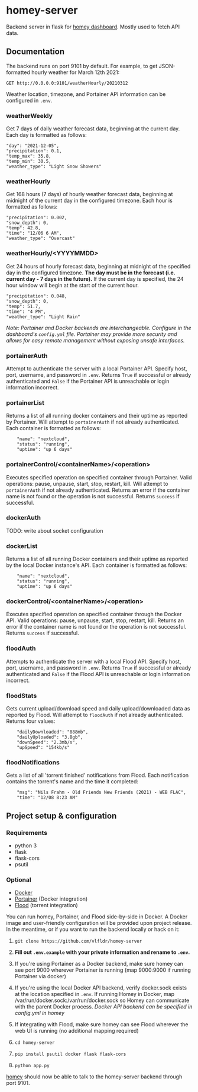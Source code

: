 # homey-server

Backend server in flask for [homey dashboard](https://github.com/vlfldr/homey). Mostly used to fetch API data.

## Documentation
The backend runs on port 9101 by default. For example, to get JSON-formatted hourly weather for March 12th 2021:
    
    GET http://0.0.0.0:9101/weatherHourly/20210312

Weather location, timezone, and Portainer API information can be configured in `.env`.

### weatherWeekly
Get 7 days of daily weather forecast data, beginning at the current day. Each day is formatted as follows:

    "day": "2021-12-05",
    "precipitation": 0.1,
    "temp_max": 35.8,
    "temp_min": 30.5,
    "weather_type": "Light Snow Showers"

### weatherHourly
Get 168 hours (7 days) of hourly weather forecast data, beginning at midnight of the current day in the configured timezone. Each hour is formatted as follows:

    "precipitation": 0.002,
    "snow_depth": 0,
    "temp": 42.8,
    "time": "12/06 6 AM",
    "weather_type": "Overcast"

### weatherHourly/\<YYYYMMDD\>
Get 24 hours of hourly forecast data, beginning at midnight of the specified day in the configured timezone. **The day must be in the forecast (i.e. current day - 7 days in the future).** If the current day is specified, the 24 hour window will begin at the start of the current hour.

    "precipitation": 0.048,
    "snow_depth": 0,
    "temp": 51.7,
    "time": "4 PM",
    "weather_type": "Light Rain"

*Note: Portainer and Docker backends are interchangeable. Configure in the dashboard's `config.yml` file. Portainer may provide more security and allows for easy remote management without exposing unsafe interfaces.*

### portainerAuth
Attempt to authenticate the server with a local Portainer API. Specify host, port, username, and password in `.env`. Returns `True` if successful or already authenticated and `False` if the Portainer API is unreachable or login information incorrect.

### portainerList
Returns a list of all running docker containers and their uptime as reported by Portainer. Will attempt to `portainerAuth` if not already authenticated. Each container is formatted as follows:

        "name": "nextcloud",
        "status": "running",
        "uptime": "up 6 days"

### portainerControl/\<containerName\>/\<operation\>
Executes specified operation on specified container through Portainer. Valid operations: pause, unpause, start, stop, restart, kill. Will attempt to `portainerAuth` if not already authenticated. Returns an error if the container name is not found or the operation is not successful. Returns `success` if successful.

### dockerAuth
TODO: write about socket configuration

### dockerList
Returns a list of all running Docker containers and their uptime as reported by the local Docker instance's API. Each container is formatted as follows:

        "name": "nextcloud",
        "status": "running",
        "uptime": "up 6 days"

### dockerControl/\<containerName\>/\<operation\>
Executes specified operation on specified container through the Docker API. Valid operations: pause, unpause, start, stop, restart, kill. Returns an error if the container name is not found or the operation is not successful. Returns `success` if successful.

### floodAuth
Attempts to authenticate the server with a local Flood API. Specify host, port, username, and password in `.env`. Returns `True` if successful or already authenticated and `False` if the Flood API is unreachable or login information incorrect.

### floodStats
Gets current upload/download speed and daily upload/downloaded data as reported by Flood. Will attempt to `floodAuth` if not already authenticated. Returns four values:

        "dailyDownloaded": "888mb",
        "dailyUploaded": "3.8gb",
        "downSpeed": "2.3mb/s",
        "upSpeed": "154kb/s"

### floodNotifications
Gets a list of all 'torrent finished' notifications from Flood. Each notification contains the torrent's name and the time it completed:

        "msg": "Nils Frahm - Old Friends New Friends (2021) - WEB FLAC",
        "time": "12/08 8:23 AM"

## Project setup & configuration

### Requirements
* python 3
* flask
* flask-cors
* psutil

### Optional
* [Docker](https://docker.com)
* [Portainer](https://github.com/portainer/portainer) (Docker integration)
* [Flood](https://github.com/jesec/flood/) (torrent integration)

You can run homey, Portainer, and Flood side-by-side in Docker. A Docker image and user-friendly configuration will be provided upon project release. In the meantime, or if you want to run the backend locally or hack on it:

1. `git clone https://github.com/vlfldr/homey-server`

2. **Fill out `.env.example` with your private information and rename to `.env`.**

3. If you're using Portainer as a Docker backend, make sure homey can see port 9000 wherever Portainer is running (map 9000:9000 if running Portainer via docker)

4. If you're using the local Docker API backend, verify docker.sock exists at the location specified in `.env`. If running Homey in Docker, map /var/run/docker.sock:/var/run/docker.sock so Homey can communicate with the parent Docker process. *Docker API backend can be specified in config.yml in homey*

5. If integrating with Flood, make sure homey can see Flood wherever the web UI is running (no additional mapping required)

6. `cd homey-server`

7. `pip install psutil docker flask flask-cors`

8. `python app.py`

[homey](https://github.com/vlfldr/homey) should now be able to talk to the homey-server backend through port 9101.